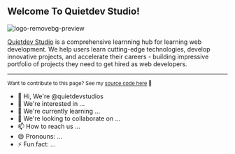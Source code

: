 ## Welcome To Quietdev Studio!

![logo-removebg-preview](https://github.com/user-attachments/assets/8f4d4f0d-fae2-4098-bd4f-ab9601c955fa)

[Quietdev Studio](https://www.quietdevstudio.com/) is a comprehensive learnning hub for learning web development. We help users learn cutting-edge technologies, develop innovative projects, and accelerate their careers - building impressive portfolio of projects they need to get hired as web developers.

---
<sub> Want to contribute to this page? See my [source code here](README.md) :rocket:</sub>




- 👋 Hi, We're @quietdevstudios
- 👀 We're interested in ...
- 🌱 We're currently learning ...
- 💞️ We're looking to collaborate on ...
- 📫 How to reach us ...
- 😄 Pronouns: ...
- ⚡ Fun fact: ...
